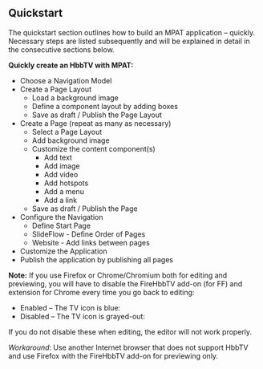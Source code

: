 ## Quickstart

The quickstart section outlines how to build an MPAT application – quickly. Necessary steps are listed subsequently and will be explained in detail in the consecutive sections below.

**Quickly create an HbbTV with MPAT:**

- Choose a Navigation Model
- Create a Page Layout
  - Load a background image
  - Define a component layout by adding boxes
  - Save as draft / Publish the Page Layout
- Create a Page (repeat as many as necessary)
  - Select a Page Layout
  - Add background image
  - Customize the content component(s)
    - Add text
    - Add image
    - Add video
    - Add hotspots
    - Add a menu
    - Add a link
  - Save as draft / Publish the Page
- Configure the Navigation
  - Define Start Page
  - SlideFlow - Define Order of Pages
  - Website - Add links between pages
- Customize the Application
- Publish the application by publishing all pages

**Note:** If you use Firefox or Chrome/Chromium both for editing and previewing, you will have to disable the FireHbbTV add-on (for FF) and extension for Chrome every time you go back to editing:
- Enabled – The TV icon is blue:
- Disabled – The TV icon is grayed-out:

If you do not disable these when editing, the editor will not work properly. 

*Workaround*: Use another Internet browser that does not support HbbTV and use Firefox with the FireHbbTV add-on for previewing only.
